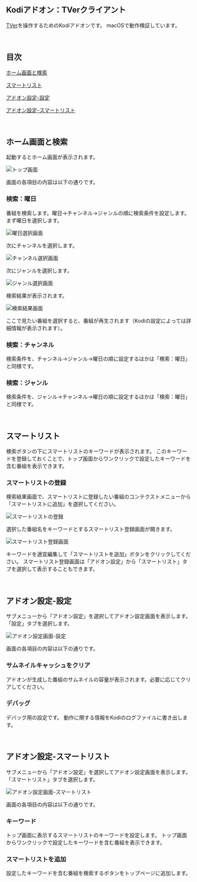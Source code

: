 ## Kodiアドオン：TVerクライアント

[TVer](https://tver.jp)を操作するためのKodiアドオンです。
macOSで動作検証しています。

<br/>

## 目次

[ホーム画面と検索](#ホーム画面と検索)

[スマートリスト](#スマートリスト)

[アドオン設定-設定](#アドオン設定-設定)

[アドオン設定-スマートリスト](#アドオン設定-スマートリスト)

<br/>

## ホーム画面と検索

起動するとホーム画面が表示されます。

![トップ画面](docs/images/1_トップ.png)

画面の各項目の内容は以下の通りです。

### 検索：曜日

番組を検索します。曜日→チャンネル→ジャンルの順に検索条件を設定します。まず曜日を選択します。

![曜日選択画面](docs/images/2_曜日選択.png)

次にチャンネルを選択します。

![チャンネル選択画面](docs/images/3_チャンネル選択.png)

次にジャンルを選択します。

![ジャンル選択画面](docs/images/4_ジャンル選択.png)

検索結果が表示されます。

![検索結果画面](docs/images/5_検索結果.png)

ここで見たい番組を選択すると、番組が再生されます（Kodiの設定によっては詳細情報が表示されます）。

### 検索：チャンネル

検索条件を、チャンネル→ジャンル→曜日の順に設定するほかは「検索：曜日」と同様です。

### 検索：ジャンル

検索条件を、ジャンル→チャンネル→曜日の順に設定するほかは「検索：曜日」と同様です。

<br/>

## スマートリスト

検索ボタンの下にスマートリストのキーワードが表示されます。
このキーワードを登録しておくことで、トップ画面からワンクリックで設定したキーワードを含む番組を表示できます。

### スマートリストの登録

検索結果画面で、スマートリストに登録したい番組のコンテクストメニューから「スマートリストに追加」を選択してください。

![スマートリストの登録](docs/images/6_コンテクストメニュー.png)

選択した番組名をキーワードとするスマートリスト登録画面が開きます。

![スマートリスト登録画面](docs/images/7_スマートリスト登録.png)

キーワードを適宜編集して「スマートリストを追加」ボタンをクリックしてください。
スマートリスト登録画面は「アドオン設定」から「スマートリスト」タブを選択して表示することもできます。

<br/>

## アドオン設定-設定

サブメニューから「アドオン設定」を選択してアドオン設定画面を表示します。「設定」タブを選択します。

![アドオン設定画面-設定](docs/images/8_アドオン設定-設定.png)

画面の各項目の内容は以下の通りです。

### サムネイルキャッシュをクリア

アドオンが生成した番組のサムネイルの容量が表示されます。必要に応じてクリアしてください。

### デバッグ

デバッグ用の設定です。 動作に関する情報をKodiのログファイルに書き出します。

<br/>

## アドオン設定-スマートリスト

サブメニューから「アドオン設定」を選択してアドオン設定画面を表示します。「スマートリスト」タブを選択します。

![アドオン設定画面-スマートリスト](docs/images/9_アドオン設定-スマートリスト.png)

画面の各項目の内容は以下の通りです。

### キーワード

トップ画面に表示するスマートリストのキーワードを設定します。
トップ画面からワンクリックで設定したキーワードを含む番組を表示できます。

### スマートリストを追加

設定したキーワードを含む番組を検索するボタンをトップページに追加します。
